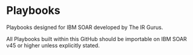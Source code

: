 # Playbooks
Playbooks designed for IBM SOAR developed by The IR Gurus.

All Playbooks built within this GitHub should be importable on IBM SOAR v45 or higher unless explicitly stated.
